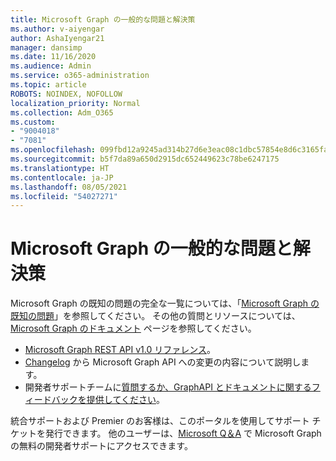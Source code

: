 ```yaml
---
title: Microsoft Graph の一般的な問題と解決策
ms.author: v-aiyengar
author: AshaIyengar21
manager: dansimp
ms.date: 11/16/2020
ms.audience: Admin
ms.service: o365-administration
ms.topic: article
ROBOTS: NOINDEX, NOFOLLOW
localization_priority: Normal
ms.collection: Adm_O365
ms.custom:
- "9004018"
- "7081"
ms.openlocfilehash: 099fbd12a9245ad314b27d6e3eac08c1dbc57854e8d6c3165fac81141d83bde6
ms.sourcegitcommit: b5f7da89a650d2915dc652449623c78be6247175
ms.translationtype: HT
ms.contentlocale: ja-JP
ms.lasthandoff: 08/05/2021
ms.locfileid: "54027271"
---
```

# <a name="microsoft-graph-common-issues-and-resolutions"></a>Microsoft Graph の一般的な問題と解決策

Microsoft Graph の既知の問題の完全な一覧については、「[Microsoft Graph の既知の問題](https://docs.microsoft.com/graph/known-issues)」を参照してください。 その他の質問とリソースについては、[Microsoft Graph のドキュメント](https://docs.microsoft.com/graph/) ページを参照してください。

- [Microsoft Graph REST API v1.0 リファレンス](https://docs.microsoft.com/graph/api/overview?toc=.%2Fref%2Ftoc.json&view=graph-rest-1.0)。
- [Changelog](https://docs.microsoft.com/graph/changelog) から Microsoft Graph API への変更の内容について説明します。 
- 開発者サポートチームに[質問するか、GraphAPI とドキュメントに関するフィードバックを提供してください](https://aka.ms/GraphDeveloperSupport)。

統合サポートおよび Premier のお客様は、このポータルを使用してサポート チケットを発行できます。 他のユーザーは、[Microsoft Q＆A](https://aka.ms/AskGraph) で Microsoft Graph の無料の開発者サポートにアクセスできます。
